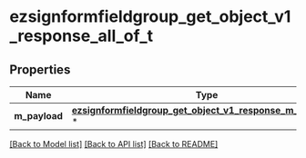 # ezsignformfieldgroup_get_object_v1_response_all_of_t

## Properties
Name | Type | Description | Notes
------------ | ------------- | ------------- | -------------
**m_payload** | [**ezsignformfieldgroup_get_object_v1_response_m_payload_t**](ezsignformfieldgroup_get_object_v1_response_m_payload.md) \* |  | 

[[Back to Model list]](../README.md#documentation-for-models) [[Back to API list]](../README.md#documentation-for-api-endpoints) [[Back to README]](../README.md)


